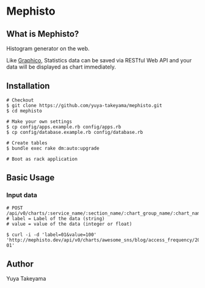 Mephisto
========

What is Mephisto?
-----------------

Histogram generator on the web.

Like [Graphico](https://github.com/yuya-takeyama/graphico), Statistics data can be saved via RESTful Web API and your data will be displayed as chart immediately.

Installation
------------

```
# Checkout
$ git clone https://github.com/yuya-takeyama/mephisto.git
$ cd mephisto

# Make your own settings
$ cp config/apps.example.rb config/apps.rb
$ cp config/database.example.rb config/database.rb

# Create tables
$ bundle exec rake dm:auto:upgrade

# Boot as rack application
```

Basic Usage
-----------

### Input data

```
# POST /api/v0/charts/:service_name/:section_name/:chart_group_name/:chart_name
# label = Label of the data (string)
# value = value of the data (integer or float)

$ curl -i -d 'label=01&value=100' 'http://mephisto.dev/api/v0/charts/awesome_sns/blog/access_frequency/2013-01'
```

Author
------

Yuya Takeyama
